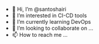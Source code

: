 - 👋 Hi, I’m @santoshairi
- 👀 I’m interested in CI-CD tools
- 🌱 I’m currently learning DevOps
- 💞️ I’m looking to collaborate on ...
- 📫 How to reach me ...

<!---
santoshairi/santoshairi is a ✨ special ✨ repository because its `README.md` (this file) appears on your GitHub profile.
You can click the Preview link to take a look at your changes.
--->
